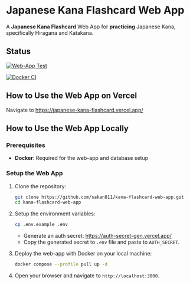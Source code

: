 # Japanese Kana Flashcard Web App

A **Japanese Kana Flashcard** Web App for **practicing** Japanese Kana, specifically Hiragana and Katakana.

## Status

[![Web-App Test](https://github.com/sakan811/kana-flashcard-web-app/actions/workflows/test-app.yml/badge.svg)](https://github.com/sakan811/kana-flashcard-web-app/actions/workflows/test-app.yml)

[![Docker CI](https://github.com/sakan811/kana-flashcard-web-app/actions/workflows/docker-ci.yml/badge.svg)](https://github.com/sakan811/kana-flashcard-web-app/actions/workflows/docker-ci.yml)

## How to Use the Web App on Vercel

Navigate to <https://japanese-kana-flashcard.vercel.app/>

## How to Use the Web App Locally

### Prerequisites

- **Docker**: Required for the web-app and database setup

### Setup the Web App

1. Clone the repository:

   ```bash
   git clone https://github.com/sakan811/kana-flashcard-web-app.git
   cd kana-flashcard-web-app
   ```

2. Setup the environment variables:

   ```bash
   cp .env.example .env
   ```

   - Generate an auth secret: <https://auth-secret-gen.vercel.app/>
   - Copy the generated secret to `.env` file and paste to `AUTH_SECRET`.

3. Deploy the web-app with Docker on your local machine:

   ```bash
   docker compose --profile pull up -d 
   ```

4. Open your browser and navigate to `http://localhost:3000`.
